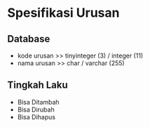 # Spesifikasi Urusan
## Database

- kode urusan >> tinyinteger (3) / integer (11)
- nama urusan >> char / varchar (255)

## Tingkah Laku

- Bisa Ditambah
- Bisa Dirubah
- Bisa Dihapus
